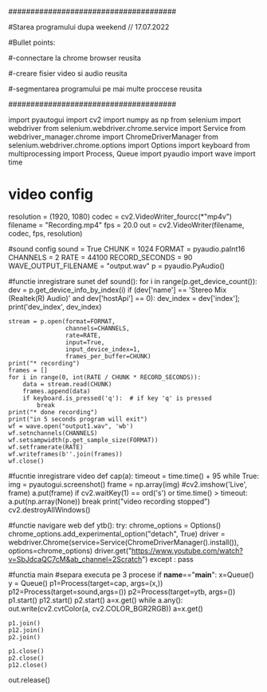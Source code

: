 ######################################

#Starea programului dupa weekend // 17.07.2022

#Bullet points:

#-connectare la chrome browser reusita

#-creare fisier video si audio reusita

#-segmentarea programului pe mai multe proccese reusita

######################################

import pyautogui
import cv2
import numpy as np
from selenium import webdriver
from selenium.webdriver.chrome.service import Service
from webdriver_manager.chrome import ChromeDriverManager
from selenium.webdriver.chrome.options import Options
import keyboard
from multiprocessing import Process, Queue
import pyaudio
import wave
import time


# video config
resolution = (1920, 1080)
codec = cv2.VideoWriter_fourcc(*"mp4v")
filename = "Recording.mp4"
fps = 20.0
out = cv2.VideoWriter(filename, codec, fps, resolution)


#sound config
sound  = True
CHUNK = 1024
FORMAT = pyaudio.paInt16
CHANNELS = 2
RATE = 44100
RECORD_SECONDS = 90
WAVE_OUTPUT_FILENAME = "output.wav"
p = pyaudio.PyAudio()


#functie inregistrare sunet
def sound():
    for i in range(p.get_device_count()):
        dev = p.get_device_info_by_index(i)
        if (dev['name'] == 'Stereo Mix (Realtek(R) Audio)' and dev['hostApi'] == 0):
            dev_index = dev['index'];
            print('dev_index', dev_index)

    stream = p.open(format=FORMAT,
                    channels=CHANNELS,
                    rate=RATE,
                    input=True,
                    input_device_index=1,
                    frames_per_buffer=CHUNK)
    print("* recording")
    frames = []
    for i in range(0, int(RATE / CHUNK * RECORD_SECONDS)):
        data = stream.read(CHUNK)
        frames.append(data)
        if keyboard.is_pressed('q'):  # if key 'q' is pressed
            break
    print("* done recording")
    print("in 5 seconds program will exit")
    wf = wave.open("output1.wav", 'wb')
    wf.setnchannels(CHANNELS)
    wf.setsampwidth(p.get_sample_size(FORMAT))
    wf.setframerate(RATE)
    wf.writeframes(b''.join(frames))
    wf.close()


#fucntie inregistrare video
def cap(a):
    timeout = time.time() + 95
    while True:
        img = pyautogui.screenshot()
        frame = np.array(img)
        #cv2.imshow('Live', frame)
        a.put(frame)
        if cv2.waitKey(1) == ord('s') or time.time() > timeout:
            a.put(np.array(None))
            break
    print("video recording stopped")
    cv2.destroyAllWindows()



#functie navigare web
def ytb():
    try:
        chrome_options = Options()
        chrome_options.add_experimental_option("detach", True)
        driver = webdriver.Chrome(service=Service(ChromeDriverManager().install()), options=chrome_options)
        driver.get("https://www.youtube.com/watch?v=SbJdcaQC7cM&ab_channel=2Scratch")
    except :
        pass



#functia main
#separa executa pe 3 procese
if __name__=="__main__":
    x=Queue()
    y = Queue()
    p1=Process(target=cap, args=(x,))
    p12=Process(target=sound,args=())
    p2=Process(target=ytb, args=())
    p1.start()
    p12.start()
    p2.start()
    a=x.get()
    while a.any():
        out.write(cv2.cvtColor(a, cv2.COLOR_BGR2RGB))
        a=x.get()



    p1.join()
    p12.join()
    p2.join()

    p1.close()
    p2.close()
    p12.close()

out.release()

